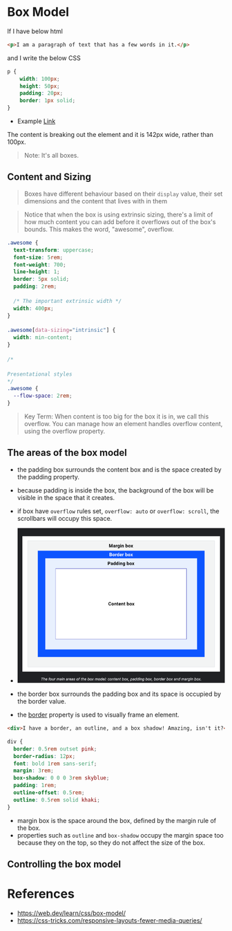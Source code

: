 # Box Model

If I have below html

```html
<p>I am a paragraph of text that has a few words in it.</p>
```
and I write the below CSS

```css
p {
    width: 100px;
    height: 50px;
    padding: 20px;
    border: 1px solid;
}
```

- Example [Link](./box-model-example-1.html)

The content is breaking out the element and it is 142px wide, rather than 100px.


> Note: It's all boxes.


## Content and Sizing

> Boxes have different behaviour based on their `display` value, their set dimensions
> and the content that lives with in them

> Notice that when the box is using extrinsic sizing, there's a limit of how much 
> content you can add before it overflows out of the box's bounds. This makes 
> the word, "awesome", overflow.

```css
.awesome {
  text-transform: uppercase;
  font-size: 5rem;
  font-weight: 700;
  line-height: 1;
  border: 5px solid;
  padding: 2rem;

  /* The important extrinsic width */
  width: 400px;
}

.awesome[data-sizing="intrinsic"] {
  width: min-content;
}

/*

Presentational styles 
*/
.awesome {
  --flow-space: 2rem;
}
```

> Key Term:
> When content is too big for the box it is in, we call this overflow. 
> You can manage how an element handles overflow content, using the overflow property.


## The areas of the box model

- the padding box surrounds the content box and is the space created by the padding property.
- because padding is inside the box, the background of the box will be visible in the space that it creates.
- if box have `overflow` rules set, `overflow: auto` or `overflow: scroll`, the scrollbars will occupy this space.

- ![Imp Image](areas-of-box-model.png)

- the border box surrounds the padding box and its space is occupied by the border value.
- the [border](https://developer.mozilla.org/en-US/docs/Web/CSS/border) property is used to visually frame an element.

```html
<div>I have a border, an outline, and a box shadow! Amazing, isn't it?</div>
```

```css
div {
  border: 0.5rem outset pink;
  border-radius: 12px;
  font: bold 1rem sans-serif;
  margin: 3rem;
  box-shadow: 0 0 0 3rem skyblue;
  padding: 1rem;
  outline-offset: 0.5rem;
  outline: 0.5rem solid khaki;
}
```


- margin box is the space around the box, defined by the margin rule of the box.
- properties such as `outline` and `box-shadow` occupy the margin space too because they
  on the top, so they do not affect the size of the box.


## Controlling the box model



# References

- https://web.dev/learn/css/box-model/
- https://css-tricks.com/responsive-layouts-fewer-media-queries/
